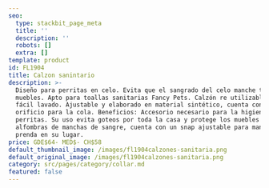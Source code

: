```yaml
---
seo:
  type: stackbit_page_meta
  title: ''
  description: ''
  robots: []
  extra: []
template: product
id: FL1904
title: Calzon sanintario
description: >-
  Diseño para perritas en celo. Evita que el sangrado del celo manche tapices y
  muebles. Apto para toallas sanitarias Fancy Pets. Calzón re utilizable y de
  fácil lavado. Ajustable y elaborado en material sintético, cuenta con un
  orificio para la cola. Beneficios: Accesorio necesario para la higiene de las
  perritas. Su uso evita goteos por toda la casa y protege los muebles y
  alfombras de manchas de sangre, cuenta con un snap ajustable para mantener la
  prenda en su lugar.
price: GDE$64- MED$- CH$58
default_thumbnail_image: /images/fl1904calzones-sanitaria.png
default_original_image: /images/fl1904calzones-sanitaria.png
category: src/pages/category/collar.md
featured: false
---
```

